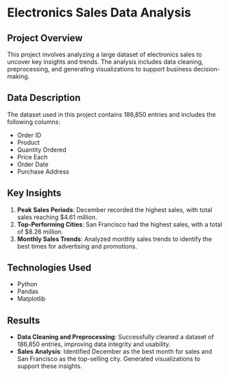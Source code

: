 # Electronics Sales Data Analysis

## Project Overview

This project involves analyzing a large dataset of electronics sales to uncover key insights and trends. The analysis includes data cleaning, preprocessing, and generating visualizations to support business decision-making.

## Data Description

The dataset used in this project contains 186,850 entries and includes the following columns:
- Order ID
- Product
- Quantity Ordered
- Price Each
- Order Date
- Purchase Address

## Key Insights

1. **Peak Sales Periods**: December recorded the highest sales, with total sales reaching $4.61 million.
2. **Top-Performing Cities**: San Francisco had the highest sales, with a total of $8.26 million.
3. **Monthly Sales Trends**: Analyzed monthly sales trends to identify the best times for advertising and promotions.

## Technologies Used

- Python
- Pandas
- Matplotlib

## Results

- **Data Cleaning and Preprocessing**: Successfully cleaned a dataset of 186,850 entries, improving data integrity and usability.
- **Sales Analysis**: Identified December as the best month for sales and San Francisco as the top-selling city. Generated visualizations to support these insights.
